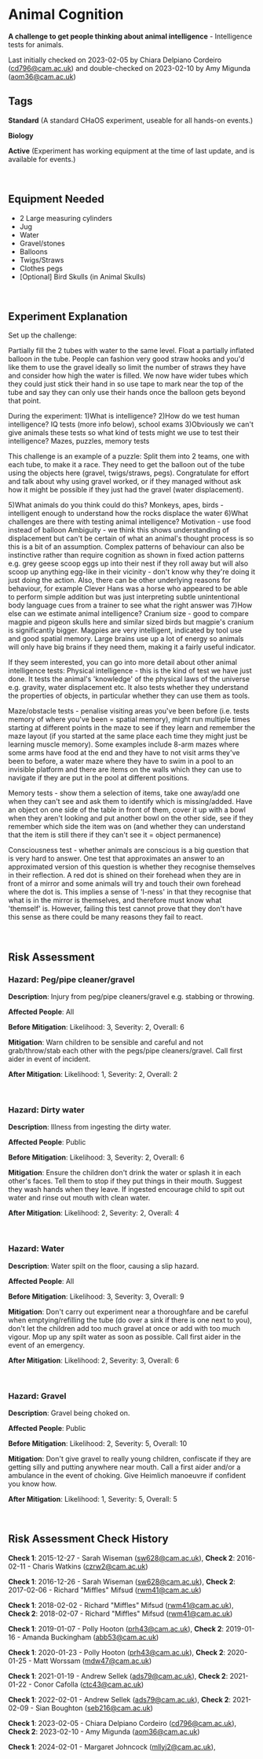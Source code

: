 # Animal Cognition

**A challenge to get people thinking about animal intelligence** - Intelligence tests for animals.

Last initially checked on 2023-02-05 by Chiara Delpiano Cordeiro (cd796@cam.ac.uk) and double-checked on 2023-02-10 by Amy Migunda (aom36@cam.ac.uk)

## Tags
<!--- Start Tags (DO NOT REMOVE THIS COMMENT) --->

**Standard** (A standard CHaOS experiment, useable for all hands-on events.)

**Biology**

**Active** (Experiment has working equipment at the time of last update, and is available for events.)
<!--- End Tags (DO NOT REMOVE THIS COMMENT) --->

<br/>

## Equipment Needed 
- 2 Large measuring cylinders
- Jug
- Water
- Gravel/stones
- Balloons
- Twigs/Straws
- Clothes pegs
- [Optional] Bird Skulls (in Animal Skulls)

<br/>

## Experiment Explanation 

Set up the challenge:

Partially fill the 2 tubes with water to the same level.
Float a partially inflated balloon in the tube. People can fashion very good straw hooks and you'd like them to use the gravel ideally so limit the number of straws they have and consider how high the water is filled. We now have wider tubes which they could just stick their hand in so use tape to mark near the top of the tube and say they can only use their hands once the balloon gets beyond that point.

During the experiment:
1)What is intelligence?
2)How do we test human intelligence? 
IQ tests (more info below), school exams
3)Obviously we can't give animals these tests so what kind of tests might we use to test their intelligence? 
Mazes, puzzles, memory tests

This challenge is an example of a puzzle:
Split them into 2 teams, one with each tube, to make it a race. They need to get the balloon out of the tube using the objects here (gravel, twigs/straws, pegs).
Congratulate for effort and talk about why using gravel worked, or if they managed without ask how it might be possible if they just had the gravel (water displacement).

5)What animals do you think could do this? 
Monkeys, apes, birds - intelligent enough to understand how the rocks displace the water
6)What challenges are there with testing animal intelligence? 
Motivation - use food instead of balloon
Ambiguity - we think this shows understanding of displacement but can't be certain of what an animal's thought process is so this is a bit of an assumption. Complex patterns of behaviour can also be instinctive rather than require cognition as shown in fixed action patterns e.g. grey geese scoop eggs up into their nest if they roll away but will also scoop up anything egg-like in their vicinity - don't know why they're doing it just doing the action. Also, there can be other underlying reasons for behaviour, for example Clever Hans was a horse who appeared to be able to perform simple addition but was just interpreting subtle unintentional body language cues from a trainer to see what the right answer was
7)How else can we estimate animal intelligence? 
Cranium size - good to compare magpie and pigeon skulls here and similar sized birds but magpie's cranium is significantly bigger. Magpies are very intelligent, indicated by tool use and good spatial memory. Large brains use up a lot of energy so animals will only have big brains if they need them, making it a fairly useful indicator.

If they seem interested, you can go into more detail about other animal intelligence tests:
Physical intelligence - this is the kind of test we have just done. It tests the animal's 'knowledge' of the physical laws of the universe e.g. gravity, water displacement etc. It also tests whether they understand the properties of objects, in particular whether they can use them as tools.

Maze/obstacle tests - penalise visiting areas you've been before (i.e. tests memory of where you've been = spatial memory), might run multiple times starting at different points in the maze to see if they learn and remember the maze layout (if you started at the same place each time they might just be learning muscle memory). Some examples include 8-arm mazes where some arms have food at the end and they have to not visit arms they've been to before, a water maze where they have to swim in a pool to an invisible platform and there are items on the walls which they can use to navigate if they are put in the pool at different positions.

Memory tests - show them a selection of items, take one away/add one when they can't see and ask them to identify which is missing/added. Have an object on one side of the table in front of them, cover it up with a bowl when they aren't looking and put another bowl on the other side, see if they remember which side the item was on (and whether they can understand that the item is still there if they can't see it = object permanence)

Consciousness test - whether animals are conscious is a big question that is very hard to answer. One test that approximates an answer to an approximated version of this question is whether they recognise themselves in their reflection. A red dot is shined on their forehead when they are in front of a mirror and some animals will try and touch their own forehead where the dot is. This implies a sense of 'I-ness' in that they recognise that what is in the mirror is themselves, and therefore must know what 'themself' is. However, failing this test cannot prove that they don't have this sense as there could be many reasons they fail to react.

<br/>

## Risk Assessment

### **Hazard**: Peg/pipe cleaner/gravel

**Description**: Injury from peg/pipe cleaners/gravel e.g. stabbing or throwing.

**Affected People**: All

**Before Mitigation**: Likelihood: 3, Severity: 2, Overall: 6

**Mitigation**: Warn children to be sensible and careful and not grab/throw/stab each other with the pegs/pipe cleaners/gravel.
Call first aider in event of incident.

**After Mitigation**: Likelihood: 1, Severity: 2, Overall: 2

<br/>

### **Hazard**: Dirty water

**Description**: Illness from ingesting the dirty water.

**Affected People**: Public

**Before Mitigation**: Likelihood: 3, Severity: 2, Overall: 6

**Mitigation**: Ensure the children don't drink the water or splash it in each other's faces. Tell them to stop if they put things in their mouth. Suggest they wash hands when they leave.
If ingested encourage child to spit out water and rinse out mouth with clean water.

**After Mitigation**: Likelihood: 2, Severity: 2, Overall: 4

<br/>

### **Hazard**: Water

**Description**: Water spilt on the floor, causing a slip hazard.

**Affected People**: All

**Before Mitigation**: Likelihood: 3, Severity: 3, Overall: 9

**Mitigation**: Don't carry out experiment near a thoroughfare and be careful when emptying/refilling the tube (do over a sink if there is one next to you), don't let the children add too much gravel at once or add with too much vigour.
Mop up any spilt water as soon as possible. Call first aider in the event of an emergency.

**After Mitigation**: Likelihood: 2, Severity: 3, Overall: 6

<br/>

### **Hazard**: Gravel

**Description**: Gravel being choked on.

**Affected People**: Public

**Before Mitigation**: Likelihood: 2, Severity: 5, Overall: 10

**Mitigation**: Don't give gravel to really young children, confiscate if they are getting silly and putting anywhere near mouth. Call a first aider and/or a ambulance in the event of choking. Give Heimlich manoeuvre if confident you know how.

**After Mitigation**: Likelihood: 1, Severity: 5, Overall: 5

<br/>

## Risk Assessment Check History 

**Check 1**: 2015-12-27 - Sarah Wiseman (sw628@cam.ac.uk), **Check 2**: 2016-02-11 - Charis Watkins (czrw2@cam.ac.uk)

**Check 1**: 2016-12-26 - Sarah Wiseman (sw628@cam.ac.uk), **Check 2**: 2017-02-06 - Richard "Miffles" Mifsud (rwm41@cam.ac.uk)

**Check 1**: 2018-02-02 - Richard "Miffles" Mifsud (rwm41@cam.ac.uk), **Check 2**: 2018-02-07 - Richard "Miffles" Mifsud (rwm41@cam.ac.uk)

**Check 1**: 2019-01-07 - Polly Hooton (prh43@cam.ac.uk), **Check 2**: 2019-01-16 - Amanda Buckingham (abb53@cam.ac.uk)

**Check 1**: 2020-01-23 - Polly Hooton (prh43@cam.ac.uk), **Check 2**: 2020-01-25 - Matt Worssam (mdw47@cam.ac.uk)

**Check 1**: 2021-01-19 - Andrew Sellek (ads79@cam.ac.uk), **Check 2**: 2021-01-22 - Conor Cafolla (ctc43@cam.ac.uk)

**Check 1**: 2022-02-01 - Andrew Sellek (ads79@cam.ac.uk), **Check 2**: 2021-02-09 - Sian Boughton (seb216@cam.ac.uk)

**Check 1**: 2023-02-05 - Chiara Delpiano Cordeiro (cd796@cam.ac.uk), **Check 2**: 2023-02-10 - Amy Migunda (aom36@cam.ac.uk)

**Check 1**: 2024-02-01 - Margaret Johncock (mllyj2@cam.ac.uk), 
